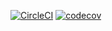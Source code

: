 [![CircleCI](https://circleci.com/gh/DnlBell/MyAssignment.svg?style=svg)](https://circleci.com/gh/DnlBell/MyAssignment)
[![codecov](https://codecov.io/gh/DnlBell/MyAssignment/branch/master/graph/badge.svg)](https://codecov.io/gh/DnlBell/MyAssignment)
